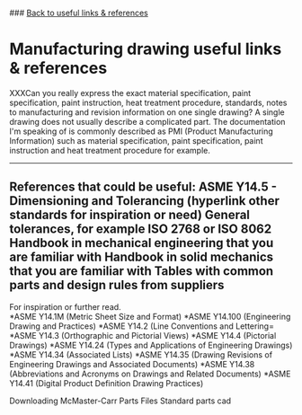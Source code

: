 <br> 
### <a href="https://hvleifsson.github.io/hvleifsson.github.io/useful_links/">Back to useful links & references</a>

# Manufacturing drawing useful links & references

XXXCan you really express the exact material specification, paint specification, paint instruction, heat treatment procedure, standards, notes to manufacturing and revision information on one single drawing? A single drawing does not usually describe a complicated part. The documentation I'm speaking of is commonly described as PMI (Product Manufacturing Information) such as material specification, paint specification, paint instruction and heat treatment procedure for example.

---
**References that could be useful:**
ASME Y14.5 - Dimensioning and Tolerancing (hyperlink other standards for inspiration or need)
General tolerances, for example ISO 2768 or ISO 8062
Handbook in mechanical engineering that you are familiar with
Handbook in solid mechanics that you are familiar with
Tables with common parts and design rules from suppliers
---


For inspiration or further read.  
*ASME Y14.1M (Metric Sheet Size and Format)
*ASME Y14.100 (Engineering Drawing and Practices)
*ASME Y14.2 (Line Conventions and Lettering=
*ASME Y14.3 (Orthographic and Pictorial Views)
*ASME Y14.4 (Pictorial Drawings)
*ASME Y14.24 (Types and Applications of Engineering Drawings)
*ASME Y14.34 (Associated Lists)
*ASME Y14.35 (Drawing Revisions of Engineering Drawings and Associated Documents)
*ASME Y14.38 (Abbreviations and Acronyms on Drawings and Related Documents)
*ASME Y14.41 (Digital Product Definition Drawing Practices)

Downloading McMaster-Carr Parts Files
Standard parts cad

